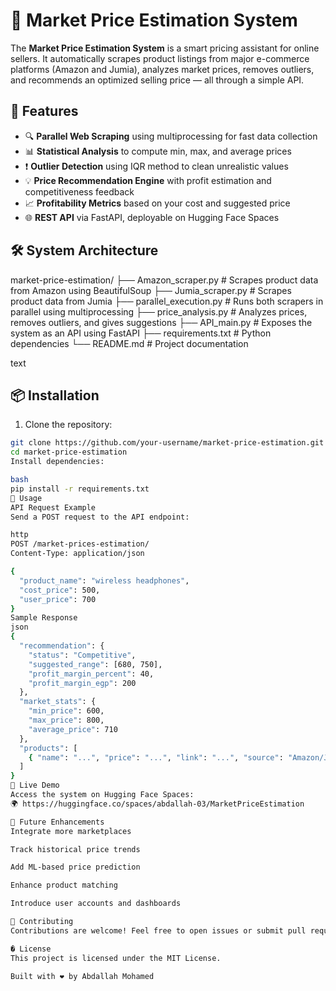# 🛒 Market Price Estimation System

The **Market Price Estimation System** is a smart pricing assistant for online sellers. It automatically scrapes product listings from major e-commerce platforms (Amazon and Jumia), analyzes market prices, removes outliers, and recommends an optimized selling price — all through a simple API.

## 🚀 Features

- 🔍 **Parallel Web Scraping** using multiprocessing for fast data collection
- 📊 **Statistical Analysis** to compute min, max, and average prices
- ❗ **Outlier Detection** using IQR method to clean unrealistic values
- 💡 **Price Recommendation Engine** with profit estimation and competitiveness feedback
- 📈 **Profitability Metrics** based on your cost and suggested price
- 🌐 **REST API** via FastAPI, deployable on Hugging Face Spaces

## 🛠️ System Architecture
market-price-estimation/
├── Amazon_scraper.py # Scrapes product data from Amazon using BeautifulSoup
├── Jumia_scraper.py # Scrapes product data from Jumia
├── parallel_execution.py # Runs both scrapers in parallel using multiprocessing
├── price_analysis.py # Analyzes prices, removes outliers, and gives suggestions
├── API_main.py # Exposes the system as an API using FastAPI
├── requirements.txt # Python dependencies
└── README.md # Project documentation

text

## 📦 Installation

1. Clone the repository:
```bash
git clone https://github.com/your-username/market-price-estimation.git
cd market-price-estimation
Install dependencies:

bash
pip install -r requirements.txt
🧪 Usage
API Request Example
Send a POST request to the API endpoint:

http
POST /market-prices-estimation/
Content-Type: application/json

{
  "product_name": "wireless headphones",
  "cost_price": 500,
  "user_price": 700
}
Sample Response
json
{
  "recommendation": {
    "status": "Competitive",
    "suggested_range": [680, 750],
    "profit_margin_percent": 40,
    "profit_margin_egp": 200
  },
  "market_stats": {
    "min_price": 600,
    "max_price": 800,
    "average_price": 710
  },
  "products": [
    { "name": "...", "price": "...", "link": "...", "source": "Amazon/Jumia" }
  ]
}
📡 Live Demo
Access the system on Hugging Face Spaces:
🌍 https://huggingface.co/spaces/abdallah-03/MarketPriceEstimation

🔧 Future Enhancements
Integrate more marketplaces

Track historical price trends

Add ML-based price prediction

Enhance product matching

Introduce user accounts and dashboards

🤝 Contributing
Contributions are welcome! Feel free to open issues or submit pull requests.

� License
This project is licensed under the MIT License.

Built with ❤️ by Abdallah Mohamed
